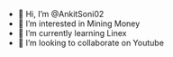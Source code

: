 - 👋 Hi, I’m @AnkitSoni02
- 👀 I’m interested in Mining Money
- 🌱 I’m currently learning Linex
- 💞️ I’m looking to collaborate on Youtube 

<!---
AnkitSoni02/AnkitSoni02 is a ✨ special ✨ repository because its `README.md` (this file) appears on your GitHub profile.
You can click the Preview link to take a look at your changes.
--->
